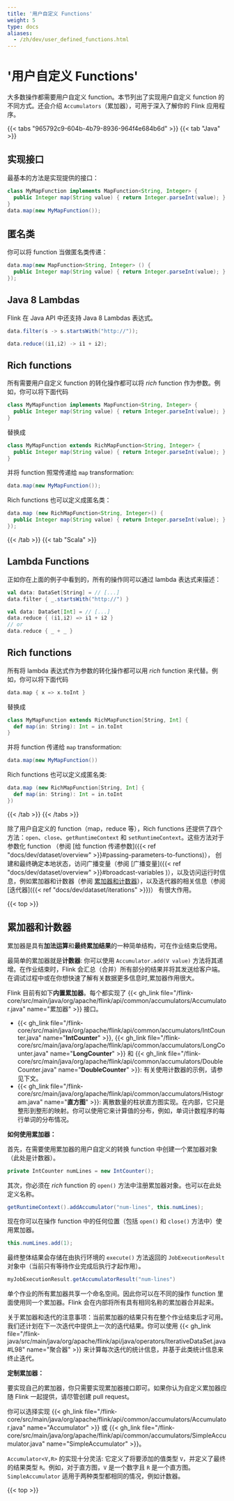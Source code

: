```yaml
---
title: '用户自定义 Functions'
weight: 5
type: docs
aliases:
  - /zh/dev/user_defined_functions.html
---
```

<!--
Licensed to the Apache Software Foundation (ASF) under one
or more contributor license agreements.  See the NOTICE file
distributed with this work for additional information
regarding copyright ownership.  The ASF licenses this file
to you under the Apache License, Version 2.0 (the
"License"); you may not use this file except in compliance
with the License.  You may obtain a copy of the License at

  http://www.apache.org/licenses/LICENSE-2.0

Unless required by applicable law or agreed to in writing,
software distributed under the License is distributed on an
"AS IS" BASIS, WITHOUT WARRANTIES OR CONDITIONS OF ANY
KIND, either express or implied.  See the License for the
specific language governing permissions and limitations
under the License.
-->

# '用户自定义 Functions'

大多数操作都需要用户自定义 function。本节列出了实现用户自定义 function 的不同方式。还会介绍 `Accumulators`（累加器），可用于深入了解你的 Flink 应用程序。

{{< tabs "965792c9-604b-4b79-8936-964f4e684b6d" >}}
{{< tab "Java" >}}

<a name="implementing-an-interface"></a>

## 实现接口

最基本的方法是实现提供的接口：

```java
class MyMapFunction implements MapFunction<String, Integer> {
  public Integer map(String value) { return Integer.parseInt(value); }
}
data.map(new MyMapFunction());
```

<a name="anonymous-classes"></a>

## 匿名类

你可以将 function 当做匿名类传递：
```java
data.map(new MapFunction<String, Integer> () {
  public Integer map(String value) { return Integer.parseInt(value); }
});
```

<a name="java-8-lambdas"></a>

## Java 8 Lambdas

Flink 在 Java API 中还支持 Java 8 Lambdas 表达式。

```java
data.filter(s -> s.startsWith("http://"));
```

```java
data.reduce((i1,i2) -> i1 + i2);
```

<a name="rich-functions"></a>

## Rich functions

所有需要用户自定义 function 的转化操作都可以将 *rich* function 作为参数。例如，你可以将下面代码

```java
class MyMapFunction implements MapFunction<String, Integer> {
  public Integer map(String value) { return Integer.parseInt(value); }
}
```

替换成

```java
class MyMapFunction extends RichMapFunction<String, Integer> {
  public Integer map(String value) { return Integer.parseInt(value); }
}
```

并将 function 照常传递给 `map` transformation:

```java
data.map(new MyMapFunction());
```

Rich functions 也可以定义成匿名类：
```java
data.map (new RichMapFunction<String, Integer>() {
  public Integer map(String value) { return Integer.parseInt(value); }
});
```

{{< /tab >}}
{{< tab "Scala" >}}

<a name="lambda-functions"></a>

## Lambda Functions

正如你在上面的例子中看到的，所有的操作同可以通过 lambda 表达式来描述：
```scala
val data: DataSet[String] = // [...]
data.filter { _.startsWith("http://") }
```

```scala
val data: DataSet[Int] = // [...]
data.reduce { (i1,i2) => i1 + i2 }
// or
data.reduce { _ + _ }
```

<a name="rich-functions"></a>

## Rich functions

所有将 lambda 表达式作为参数的转化操作都可以用 *rich* function 来代替。例如，你可以将下面代码

```scala
data.map { x => x.toInt }
```

替换成

```scala
class MyMapFunction extends RichMapFunction[String, Int] {
  def map(in: String): Int = in.toInt
}
```

并将 function 传递给 `map` transformation:

```scala
data.map(new MyMapFunction())
```

Rich functions 也可以定义成匿名类:
```scala
data.map (new RichMapFunction[String, Int] {
  def map(in: String): Int = in.toInt
})
```
{{< /tab >}}
{{< /tabs >}}

除了用户自定义的 function（map，reduce 等），Rich functions 还提供了四个方法：`open`、`close`、`getRuntimeContext` 和
`setRuntimeContext`。这些方法对于参数化 function
（参阅 [给 function 传递参数]({{< ref "docs/dev/dataset/overview" >}}#passing-parameters-to-functions)），
创建和最终确定本地状态，访问广播变量（参阅
[广播变量]({{< ref "docs/dev/dataset/overview" >}}#broadcast-variables )），以及访问运行时信息，例如累加器和计数器（参阅
[累加器和计数器](#accumulators--counters)），以及迭代器的相关信息（参阅 [迭代器]({{< ref "docs/dev/dataset/iterations" >}})）
有很大作用。

{{< top >}}

<a name="accumulators--counters"></a>

## 累加器和计数器

累加器是具有**加法运算**和**最终累加结果**的一种简单结构，可在作业结束后使用。

最简单的累加器就是**计数器**: 你可以使用
```Accumulator.add(V value)``` 方法将其递增。在作业结束时，Flink 会汇总（合并）所有部分的结果并将其发送给客户端。
在调试过程中或在你想快速了解有关数据更多信息时,累加器作用很大。

Flink 目前有如下**内置累加器**。每个都实现了
{{< gh_link file="/flink-core/src/main/java/org/apache/flink/api/common/accumulators/Accumulator.java" name="累加器" >}}
接口。

- {{< gh_link file="/flink-core/src/main/java/org/apache/flink/api/common/accumulators/IntCounter.java" name="__IntCounter__" >}},
  {{< gh_link file="/flink-core/src/main/java/org/apache/flink/api/common/accumulators/LongCounter.java" name="__LongCounter__" >}}
  和 {{< gh_link file="/flink-core/src/main/java/org/apache/flink/api/common/accumulators/DoubleCounter.java" name="__DoubleCounter__" >}}:
  有关使用计数器的示例，请参见下文。
- {{< gh_link file="/flink-core/src/main/java/org/apache/flink/api/common/accumulators/Histogram.java" name="__直方图__" >}}:
  离散数量的柱状直方图实现。在内部，它只是整形到整形的映射。你可以使用它来计算值的分布，例如，单词计数程序的每行单词的分布情况。

__如何使用累加器：__

首先，在需要使用累加器的用户自定义的转换 function 中创建一个累加器对象（此处是计数器）。

```java
private IntCounter numLines = new IntCounter();
```

其次，你必须在 *rich* function 的 ```open()``` 方法中注册累加器对象。也可以在此处定义名称。

```java
getRuntimeContext().addAccumulator("num-lines", this.numLines);
```

现在你可以在操作 function 中的任何位置（包括 ```open()``` 和 ```close()``` 方法中）使用累加器。

```java
this.numLines.add(1);
```

最终整体结果会存储在由执行环境的 `execute()` 方法返回的 ```JobExecutionResult``` 对象中（当前只有等待作业完成后执行才起作用）。

```java
myJobExecutionResult.getAccumulatorResult("num-lines")
```

单个作业的所有累加器共享一个命名空间。因此你可以在不同的操作 function 里面使用同一个累加器。Flink 会在内部将所有具有相同名称的累加器合并起来。

关于累加器和迭代的注意事项：当前累加器的结果只有在整个作业结束后才可用。我们还计划在下一次迭代中提供上一次的迭代结果。你可以使用
{{< gh_link file="/flink-java/src/main/java/org/apache/flink/api/java/operators/IterativeDataSet.java#L98" name="聚合器" >}}
来计算每次迭代的统计信息，并基于此类统计信息来终止迭代。

__定制累加器：__

要实现自己的累加器，你只需要实现累加器接口即可。如果你认为自定义累加器应随 Flink 一起提供，请尽管创建 pull request。

你可以选择实现
{{< gh_link file="/flink-core/src/main/java/org/apache/flink/api/common/accumulators/Accumulator.java" name="Accumulator" >}}
或 {{< gh_link file="/flink-core/src/main/java/org/apache/flink/api/common/accumulators/SimpleAccumulator.java" name="SimpleAccumulator" >}}。

```Accumulator<V,R>``` 的实现十分灵活: 它定义了将要添加的值类型 ```V```，并定义了最终的结果类型 ```R```。例如，对于直方图，```V``` 是一个数字且 ```R``` 是一个直方图。
 ```SimpleAccumulator``` 适用于两种类型都相同的情况，例如计数器。

{{< top >}}
